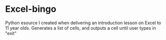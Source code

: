 # Excel-bingo
Python esource I created when delivering an introduction lesson on Excel to 11 year olds. Generates a list of cells, and outputs a cell until user types in "exit"
